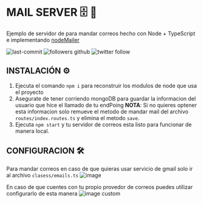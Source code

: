 # MAIL SERVER 🗄 📨
Ejemplo de servidor de para mandar correos hecho con Node + TypeScript e implementando [nodeMailer](https://nodemailer.com/about/)

![last-commit](https://img.shields.io/github/last-commit/dylanbatar/mail-server-ts) ![followers github](https://img.shields.io/github/followers/dylanbatar?style=social) ![twitter follow](https://img.shields.io/twitter/follow/dylanbatar?style=social)




## INSTALACIÓN ⚙️
1. Ejecuta el comando `npm i` para reconstruir los modulos de node que usa el proyecto
2. Asegurate de tener corriendo mongoDB para guardar la informacion del usuario que hice el llamado de tu endPoing __NOTA__: Si no quieres optener esta informacion solo remueve el metodo de mandar mail del archivo <code>routes/index.routes.ts</code> y elimina el metodo `save`.
3. Ejecuta `npm start` y tu servidor de correos esta listo para funcionar de manera local.

## CONFIGURACION 🛠
Para mandar correos en caso de que quieras usar servicio de gmail solo ir al archivo <code>clasess/emails.ts</code>
![image](https://i.ibb.co/hXFQBpM/carbon.png)

En caso de que cuentes con tu propio provedor de correos puedes utilizar configurarlo de esta manera
![image custom](https://i.ibb.co/DbGV3kr/carbon-2.png)


